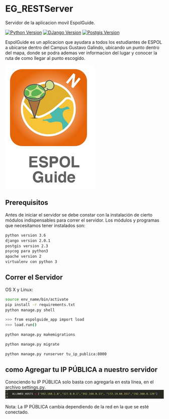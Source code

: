 # EG_RESTServer
Servidor de la aplicacion movil EspolGuide.

[![Python Version][python-image]][python-downloads]
[![DJango Version][django-image]][django-downloads]
[![Postgis Version][postgis-image]][postgis-downloads]

EspolGuide es un aplicacion que ayudara a todos los estudiantes de ESPOL a ubicarse dentro del Campus Gustavo Galindo, ubicando un punto dentro del mapa, donde se podra ademas ver informacion del lugar y conocer la ruta de como llegar al punto escogido.

![](header.png)

## Prerequisitos

Antes de iniciar el servidor se debe constar con la instalación de cierto módulos indispensables para correr el servidor. Los módulos y programas que necesitamos tener instalados son:

```sh
python version 3.6
django version 2.0.1
postgis version 2.3
psycog para python3
apache version 2
virtualenv con python 3

```


## Correr el Servidor

OS X y Linux:

```sh
source env_name/bin/activate
pip install -r requirements.txt
python manage.py shell
```

```sh
>>> from espolguide_app import load
>>> load.run()
```

```sh
python manage.py makemigrations
```


```sh
python manage.py migrate
```

```sh
python manage.py runserver tu_ip_publica:8000
```



## como Agregar tu IP PÚBLICA a nuestro servidor

Conociendo tu IP PÚBLICA solo basta con agregarla en esta línea, en el archivo settings.py.
![](ip.png)

Nota: La IP PÚBLICA cambia dependiendo de la red en la que se esté conectado.





[python-image]: https://img.shields.io/pypi/pyversions/Django.svg
[django-image]: https://img.shields.io/pypi/dm/Django.svg
[python-downloads]: https://www.python.org/downloads/
[django-downloads]: https://www.djangoproject.com/download/
[postgis-image]: https://img.shields.io/pypi/dm/Django.svg
[postgis-downloads]: http://www.gis-blog.com/how-to-install-postgis-2-3-on-ubuntu-16-04-lts/
